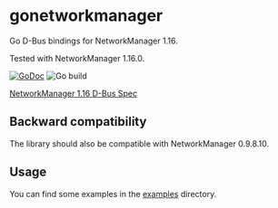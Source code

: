 gonetworkmanager
================

Go D-Bus bindings for NetworkManager 1.16.

Tested with NetworkManager 1.16.0.

[![GoDoc](https://godoc.org/github.com/Wifx/gonetworkmanager?status.svg)](https://pkg.go.dev/github.com/Wifx/gonetworkmanager)
![Go build](https://github.com/Wifx/gonetworkmanager/workflows/Go/badge.svg)

[NetworkManager 1.16 D-Bus Spec](https://developer.gnome.org/NetworkManager/1.16/spec.html)

## Backward compatibility

The library should also be compatible with NetworkManager 0.9.8.10.

## Usage

You can find some examples in the [examples](examples) directory.
